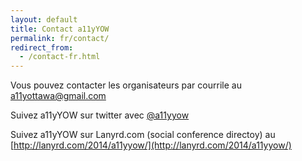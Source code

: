 ```yaml
---
layout: default
title: Contact a11yYOW
permalink: fr/contact/
redirect_from:
  - /contact-fr.html
---
```


Vous pouvez contacter les organisateurs par courrile au [a11yottawa@gmail.com](mailto:a11yottawa@gmail.com)

Suivez a11yYOW sur twitter avec [@a11yyow](https://twitter.com/a11yYOW)

Suivez a11yYOW sur Lanyrd.com (social conference directoy) au [http://lanyrd.com/2014/a11yyow/](http://lanyrd.com/2014/a11yyow/)
